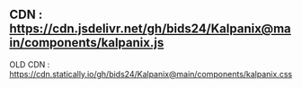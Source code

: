 CDN : https://cdn.jsdelivr.net/gh/bids24/Kalpanix@main/components/kalpanix.js
----------------------------------------------------------------------------------------------


OLD
CDN : https://cdn.statically.io/gh/bids24/Kalpanix@main/components/kalpanix.css
